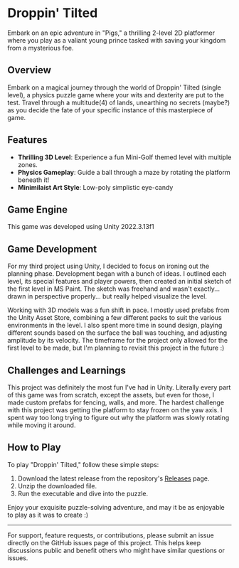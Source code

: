 # Droppin' Tilted

 Embark on an epic adventure in "Pigs," a thrilling 2-level 2D platformer where you play as a valiant young prince tasked with saving your kingdom from a mysterious foe.

## Overview

 Embark on a magical journey through the world of Droppin' Tilted (single level), a physics puzzle game where your wits and dexterity are put to the test. Travel through a multitude(4) of lands, unearthing no secrets (maybe?) as you decide the fate of your specific instance of this masterpiece of game. 

## Features

- **Thrilling 3D Level**: Experience a fun Mini-Golf themed level with multiple zones.
- **Physics Gameplay**: Guide a ball through a maze by rotating the platform beneath it!
- **Minimilaist Art Style**: Low-poly simplistic eye-candy

## Game Engine

 This game was developed using Unity 2022.3.13f1

## Game Development

 For my third project using Unity, I decided to focus on ironing out the planning phase. Development began with a bunch of ideas. I outlined each level, its special features and player powers, then created an initial sketch of the first level in MS Paint. The sketch was freehand and wasn't exactly... drawn in perspective properly... but really helped visualize the level.

 Working with 3D models was a fun shift in pace. I mostly used prefabs from the Unity Asset Store, combining a few different packs to suit the various environments in the level. I also spent more time in sound design, playing different sounds based on the surface the ball was touching, and adjusting amplitude by its velocity. The timeframe for the project only allowed for the first level to be made, but I'm planning to revisit this project in the future :) 

## Challenges and Learnings

 This project was definitely the most fun I've had in Unity. Literally every part of this game was from scratch, except the assets, but even for those, I made custom prefabs for fencing, walls, and more. The hardest challenge with this project was getting the platform to stay frozen on the yaw axis. I spent way too long trying to figure out why the platform was slowly rotating while moving it around.

## How to Play

To play "Droppin' Tilted," follow these simple steps:

1. Download the latest release from the repository's [Releases](#) page.
2. Unzip the downloaded file.
3. Run the executable and dive into the puzzle.
   

Enjoy your exquisite puzzle-solving adventure, and may it be as enjoyable to play as it was to create :)

---

For support, feature requests, or contributions, please submit an issue directly on the GitHub issues page of this project. This helps keep discussions public and benefit others who might have similar questions or issues.

